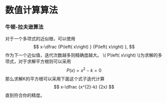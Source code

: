 # 数值计算算法

### 牛顿-拉夫逊算法
对于一个多项式的近似根，可以使用$$ x-\dfrac {P\left( x\right) } {P\left( x\right) }, $$作为下一个近似值，迭代次数越多则精确度越大。
\\( P\left( x\right) \\)为求解的多项式，对于求解平方根则可以采用$$ P\left( x\right) =x^{2}-k=0 $$那么求解K的平方根可以采用下面这个式子迭代计算$$ x-\dfrac {x^{2}-k} {2x} $$直到符合你的精度。


